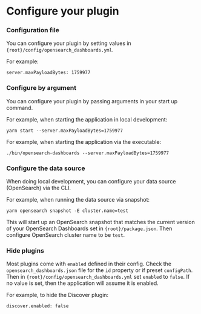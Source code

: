 # Configure your plugin

### Configuration file
You can configure your plugin by setting values in `{root}/config/opensearch_dashboards.yml`.

For example:
```
server.maxPayloadBytes: 1759977
```

### Configure by argument
You can configure your plugin by passing arguments in your start up command.

For example, when starting the application in local development:
```
yarn start --server.maxPayloadBytes=1759977
```

For example, when starting the application via the executable:
```
./bin/opensearch-dashboards --server.maxPayloadBytes=1759977
```

### Configure the data source
When doing local development, you can configure your data source (OpenSearch) via the CLI.

For example, when running the data source via snapshot:
```
yarn opensearch snapshot -E cluster.name=test
```

This will start up an OpenSearch snapshot that matches the current version of your OpenSearch Dashboards set in `{root}/package.json`. Then configure OpenSearch cluster name to be `test`.

### Hide plugins
Most plugins come with `enabled` defined in their config. Check the `opensearch_dashboards.json` file for the `id` property or if preset `configPath`. Then in `{root}/config/opensearch_dashboards.yml` set `enabled` to `false`. If no value is set, then the application will assume it is enabled.

For example, to hide the Discover plugin:
```
discover.enabled: false
```